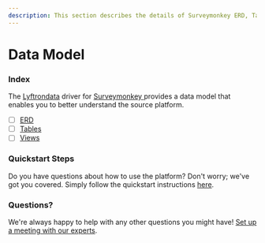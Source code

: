 ```yaml
---
description: This section describes the details of Surveymonkey ERD, Tables, and Views.
---
```


# Data Model

### Index

The  [Lyftrondata](https://www.lyftrondata.com/) driver for [Surveymonkey](https://www.lyftrondata.com/integration/surveymonkey/)[ ](https://www.lyftrondata.com/integration/surveymonkey/)provides a data model that enables you to better understand the source platform.

* [ ] [ERD](../../../marketing-analytics/surveymonkey/data-model/erd.md)
* [ ] [Tables](../../../marketing-analytics/surveymonkey/data-model/tables.md)
* [ ] [Views](../../../marketing-analytics/surveymonkey/data-model/views.md)

### Quickstart Steps

Do you have questions about how to use the platform? Don't worry; we've got you covered. Simply follow the quickstart instructions [here](../../../../quickstart-steps.md).

### Questions? <a href="#questions" id="questions"></a>

We're always happy to help with any other questions you might have! [Set up a meeting with our experts](https://www.lyftrondata.com/book-a-meeting/).

